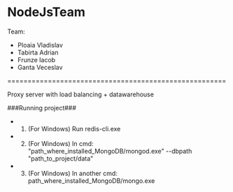 # NodeJsTeam

Team:
*	Ploaia Vladislav
* 	Tabirta Adrian
*	Frunze Iacob
*	Ganta Veceslav

======================================================

Proxy server with load balancing + datawarehouse

###Running project###

*	1) (For Windows) Run redis-cli.exe
*	2) (For Windows) In cmd: "path_where_installed_MongoDB/mongod.exe" --dbpath "path_to_project/data"
*	3) (For Windows) In another cmd: path_where_installed_MongoDB/mongo.exe  